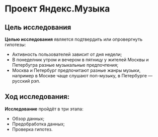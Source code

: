 # Проект Яндекс.Музыка

## Цель исследования

**Целью исследования** является подтвердить или опровергнуть гипотезы:
   -  Активность пользователей зависит от дня недели;
   -  В понеделник утром и вечером в пятницу у жителей Москвы и Петербугра разные музыкальные предпочтения;
   -  Москва и Петербург предпочитают разные жанры музыки, например в Москве чаще слушают поп-музыку, в Петербурге — русский рэп.
    
## Ход исследования:

**Исследование** пройдёт в три этапа:
   -  Обзор данных;
   -  Предобработка данных;
   -  Проверка гипотез.
    
